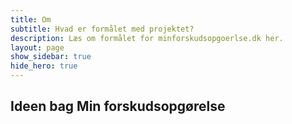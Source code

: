 ```yaml
---
title: Om
subtitle: Hvad er formålet med projektet?
description: Læs om formålet for minforskudsopgoerlse.dk her.
layout: page
show_sidebar: true
hide_hero: true
---
```


## Ideen bag Min forskudsopgørelse
